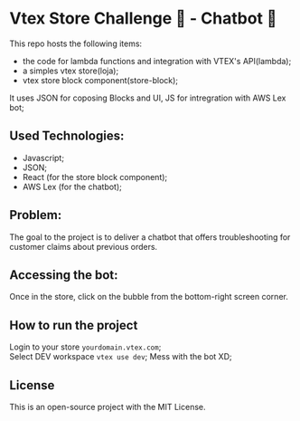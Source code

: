 # Vtex Store Challenge :department_store: - Chatbot :robot:

This repo hosts the following items:
  * the code for lambda functions and integration with VTEX's API(lambda);
  * a simples vtex store(loja);
  * vtex store block component(store-block); 

It uses JSON for coposing Blocks and UI, JS for intregration with AWS Lex bot; 

## Used Technologies:
* Javascript;
* JSON;
* React (for the store block component);
* AWS Lex (for the chatbot);

## Problem:

The goal to the project is to deliver a chatbot that offers troubleshooting for customer claims about previous orders.

## Accessing the bot:
Once in the store, click on the bubble from the bottom-right screen corner. 

## How to run the project

Login to your store ```yourdomain.vtex.com```; <br/>
Select DEV workspace ```vtex use dev```;
Mess with the bot XD;

## License

This is an open-source project with the MIT License. 
